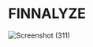 # FINNALYZE

![Screenshot (311)](https://github.com/user-attachments/assets/fe778658-5f80-4ce4-a456-627dd6c91c86)
